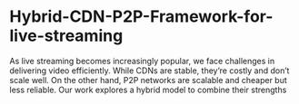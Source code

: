 # Hybrid-CDN-P2P-Framework-for-live-streaming
As live streaming becomes increasingly popular, we face challenges in delivering video efficiently. While CDNs are stable, they’re costly and don’t scale well. On the other hand, P2P networks are scalable and cheaper but less reliable. Our work explores a hybrid model to combine their strengths 
